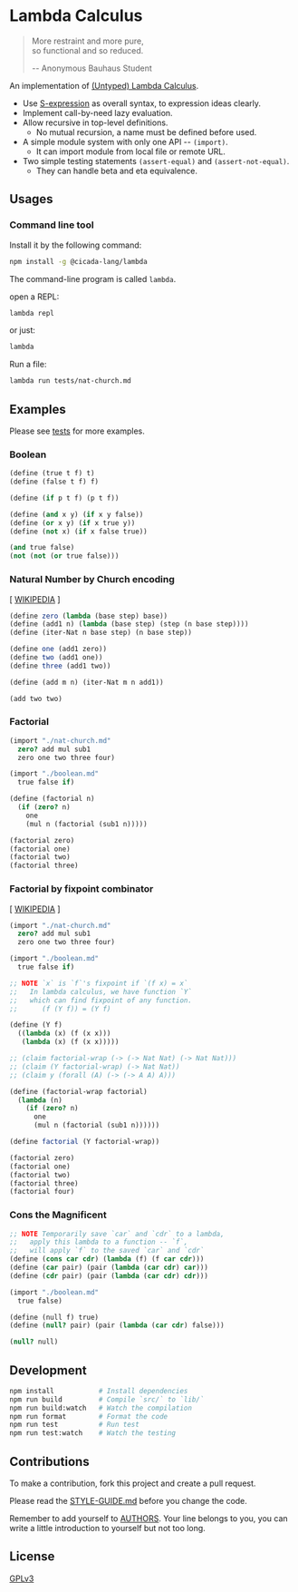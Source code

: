 # Lambda Calculus

> More restraint and more pure, <br>
> so functional and so reduced.
>
> -- Anonymous Bauhaus Student

An implementation of [(Untyped) Lambda Calculus](https://en.wikipedia.org/wiki/Lambda_calculus).

- Use [S-expression](https://github.com/cicada-lang/sexp) as overall syntax, to expression ideas clearly.
- Implement call-by-need lazy evaluation.
- Allow recursive in top-level definitions.
  - No mutual recursion, a name must be defined before used.
- A simple module system with only one API -- `(import)`.
  - It can import module from local file or remote URL.
- Two simple testing statements `(assert-equal)` and `(assert-not-equal)`.
  - They can handle beta and eta equivalence.

## Usages

### Command line tool

Install it by the following command:

```sh
npm install -g @cicada-lang/lambda
```

The command-line program is called `lambda`.

open a REPL:

```sh
lambda repl
```

or just:

```sh
lambda
```

Run a file:

```sh
lambda run tests/nat-church.md
```

## Examples

Please see [tests](tests) for more examples.

### Boolean

```scheme
(define (true t f) t)
(define (false t f) f)

(define (if p t f) (p t f))

(define (and x y) (if x y false))
(define (or x y) (if x true y))
(define (not x) (if x false true))

(and true false)
(not (not (or true false)))
```

### Natural Number by Church encoding

[ [WIKIPEDIA](https://en.wikipedia.org/wiki/Church_encoding) ]

```scheme
(define zero (lambda (base step) base))
(define (add1 n) (lambda (base step) (step (n base step))))
(define (iter-Nat n base step) (n base step))

(define one (add1 zero))
(define two (add1 one))
(define three (add1 two))

(define (add m n) (iter-Nat m n add1))

(add two two)
```

### Factorial

```scheme
(import "./nat-church.md"
  zero? add mul sub1
  zero one two three four)

(import "./boolean.md"
  true false if)

(define (factorial n)
  (if (zero? n)
    one
    (mul n (factorial (sub1 n)))))

(factorial zero)
(factorial one)
(factorial two)
(factorial three)
```

### Factorial by fixpoint combinator

[ [WIKIPEDIA](https://en.wikipedia.org/wiki/Fixed-point_combinator) ]

```scheme
(import "./nat-church.md"
  zero? add mul sub1
  zero one two three four)

(import "./boolean.md"
  true false if)

;; NOTE `x` is `f`'s fixpoint if `(f x) = x`
;;   In lambda calculus, we have function `Y`
;;   which can find fixpoint of any function.
;;      (f (Y f)) = (Y f)

(define (Y f)
  ((lambda (x) (f (x x)))
   (lambda (x) (f (x x)))))

;; (claim factorial-wrap (-> (-> Nat Nat) (-> Nat Nat)))
;; (claim (Y factorial-wrap) (-> Nat Nat))
;; (claim y (forall (A) (-> (-> A A) A)))

(define (factorial-wrap factorial)
  (lambda (n)
    (if (zero? n)
      one
      (mul n (factorial (sub1 n))))))

(define factorial (Y factorial-wrap))

(factorial zero)
(factorial one)
(factorial two)
(factorial three)
(factorial four)
```

### Cons the Magnificent

```scheme
;; NOTE Temporarily save `car` and `cdr` to a lambda,
;;   apply this lambda to a function -- `f`,
;;   will apply `f` to the saved `car` and `cdr`
(define (cons car cdr) (lambda (f) (f car cdr)))
(define (car pair) (pair (lambda (car cdr) car)))
(define (cdr pair) (pair (lambda (car cdr) cdr)))

(import "./boolean.md"
  true false)

(define (null f) true)
(define (null? pair) (pair (lambda (car cdr) false)))

(null? null)
```

## Development

```sh
npm install           # Install dependencies
npm run build         # Compile `src/` to `lib/`
npm run build:watch   # Watch the compilation
npm run format        # Format the code
npm run test          # Run test
npm run test:watch    # Watch the testing
```

## Contributions

To make a contribution, fork this project and create a pull request.

Please read the [STYLE-GUIDE.md](STYLE-GUIDE.md) before you change the code.

Remember to add yourself to [AUTHORS](AUTHORS).
Your line belongs to you, you can write a little
introduction to yourself but not too long.

## License

[GPLv3](LICENSE)

